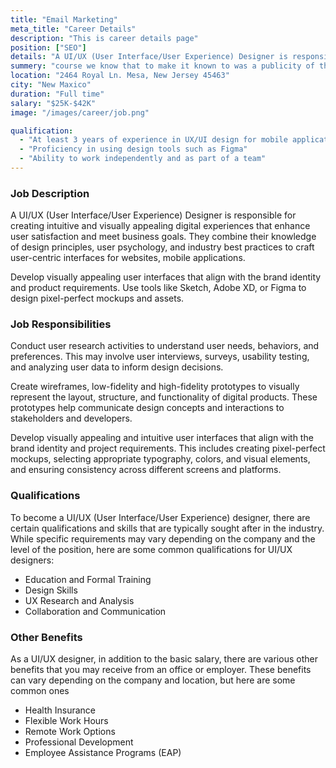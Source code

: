 ```yaml
---
title: "Email Marketing"
meta_title: "Career Details"
description: "This is career details page"
position: ["SEO"]
details: "A UI/UX (User Interface/User Experience) Designer is responsible for creating intuitive and visually appealing digital experiences that enhance user satisfaction and meet business goals. They combine their knowledge of design principles, user psychology, and industry best practices to craft user-centric interfaces for websites, mobile applications, and other digital products."
summery: "course we know that to make it known to was a publicity of the Sixties, that of the transferable Letraset character sheets"
location: "2464 Royal Ln. Mesa, New Jersey 45463"
city: "New Maxico"
duration: "Full time"
salary: "$25K-$42K"
image: "/images/career/job.png"

qualification:
  - "At least 3 years of experience in UX/UI design for mobile applications"
  - "Proficiency in using design tools such as Figma"
  - "Ability to work independently and as part of a team"
---
```


### Job Description

A UI/UX (User Interface/User Experience) Designer is responsible for creating intuitive and visually appealing digital experiences that enhance user satisfaction and meet business goals. They combine their knowledge of design principles, user psychology, and industry best practices to craft user-centric interfaces for websites, mobile applications.

Develop visually appealing user interfaces that align with the brand identity and product requirements. Use tools like Sketch, Adobe XD, or Figma to design pixel-perfect mockups and assets.

### Job Responsibilities

Conduct user research activities to understand user needs, behaviors, and preferences. This may involve user interviews, surveys, usability testing, and analyzing user data to inform design decisions.

Create wireframes, low-fidelity and high-fidelity prototypes to visually represent the layout, structure, and functionality of digital products. These prototypes help communicate design concepts and interactions to stakeholders and developers.

Develop visually appealing and intuitive user interfaces that align with the brand identity and project requirements. This includes creating pixel-perfect mockups, selecting appropriate typography, colors, and visual elements, and ensuring consistency across different screens and platforms.

### Qualifications

To become a UI/UX (User Interface/User Experience) designer, there are certain qualifications and skills that are typically sought after in the industry. While specific requirements may vary depending on the company and the level of the position, here are some common qualifications for UI/UX designers:

- Education and Formal Training
- Design Skills
- UX Research and Analysis
- Collaboration and Communication

### Other Benefits

As a UI/UX designer, in addition to the basic salary, there are various other benefits that you may receive from an office or employer. These benefits can vary depending on the company and location, but here are some common ones

- Health Insurance
- Flexible Work Hours
- Remote Work Options
- Professional Development
- Employee Assistance Programs (EAP)
